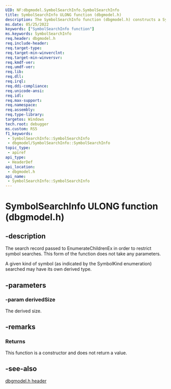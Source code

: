 ```yaml
---
UID: NF:dbgmodel.SymbolSearchInfo.SymbolSearchInfo
title: SymbolSearchInfo ULONG function (dbgmodel.h)
description: The SymbolSearchInfo function (dbgmodel.h) constructs a SymbolSearchInfo, a search record passed to EnumerateChildrenEx to restrict symbol searches. Does not take any parameters.
ms.date: 05/25/2022
keywords: ["SymbolSearchInfo function"]
ms.keywords: SymbolSearchInfo
req.header: dbgmodel.h
req.include-header: 
req.target-type: 
req.target-min-winverclnt: 
req.target-min-winversvr: 
req.kmdf-ver: 
req.umdf-ver: 
req.lib: 
req.dll: 
req.irql: 
req.ddi-compliance: 
req.unicode-ansi: 
req.idl: 
req.max-support: 
req.namespace: 
req.assembly: 
req.type-library: 
targetos: Windows
tech.root: debugger
ms.custom: RS5
f1_keywords:
 - SymbolSearchInfo::SymbolSearchInfo
 - dbgmodel/SymbolSearchInfo::SymbolSearchInfo
topic_type:
 - apiref
api_type:
 - HeaderDef
api_location:
 - dbgmodel.h
api_name:
 - SymbolSearchInfo::SymbolSearchInfo
---
```


# SymbolSearchInfo ULONG function (dbgmodel.h)

## -description

The search record passed to EnumerateChildrenEx in order to restrict symbol searches. This form of the function does not take any parameters.

A given kind of symbol (as indicated by the SymbolKind enumeration) searched may have its own derived type.

## -parameters

### -param derivedSize

The derived size.

## -remarks

### Returns

This function is a constructor and does not return a value.

## -see-also

[dbgmodel.h header](./index.md)
